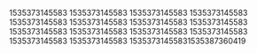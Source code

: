 1535373145583
1535373145583
1535373145583
1535373145583
1535373145583
1535373145583
1535373145583
1535373145583
1535373145583
1535373145583
1535373145583
1535373145583
1535373145583
1535373145583
15353731455831535387360419